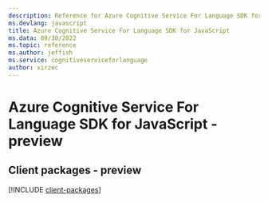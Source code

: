 ```yaml
---
description: Reference for Azure Cognitive Service For Language SDK for JavaScript
ms.devlang: javascript
title: Azure Cognitive Service For Language SDK for JavaScript
ms.data: 09/30/2022
ms.topic: reference
ms.author: jeffish
ms.service: cognitiveserviceforlanguage
author: xirzec
---
```

# Azure Cognitive Service For Language SDK for JavaScript - preview

## Client packages - preview
[!INCLUDE [client-packages](cognitive-service-for-language-client-index.md)]